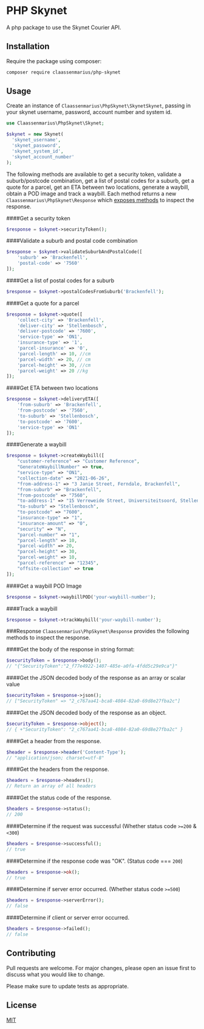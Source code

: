 # PHP Skynet

A php package to use the Skynet Courier API.

## Installation

Require the package using composer:
```bash
composer require claassenmarius/php-skynet
```

## Usage

Create an instance of ```Claassenmarius\PhpSkynet\SkynetSkynet```, passing in your skynet username,
password, account number and system id.


```php
use Claassenmarius\PhpSkynet\Skynet;

$skynet = new Skynet(
  'skynet_username',
  'skynet_password',
  'skynet_system_id',
  'skynet_account_number'
);
```
The following methods are available to get a security token, validate a suburb/postcode combination, get a list of postal
codes for a suburb, get a quote for a parcel, get an ETA between two locations, generate a waybill, obtain a POD image and
track a waybill. Each method returns a new ```Claassenmarius\PhpSkynet\Response``` which 
[exposes methods](#response) to inspect the response.

####Get a security token

```php
$response = $skynet->securityToken();
```

####Validate a suburb and postal code combination
```php
$response = $skynet->validateSuburbAndPostalCode([
    'suburb' => 'Brackenfell',
    'postal-code' => '7560'
]);
```

####Get a list of postal codes for a suburb
```php
$response = $skynet->postalCodesFromSuburb('Brackenfell');
```

####Get a quote for a parcel
```php
$response = $skynet->quote([
    'collect-city' => 'Brackenfell',
    'deliver-city' => 'Stellenbosch',
    'deliver-postcode' => '7600',
    'service-type' => 'ON1',
    'insurance-type' => '1',
    'parcel-insurance' => '0',    
    'parcel-length' => 10, //cm
    'parcel-width' => 20, // cm
    'parcel-height' => 30, //cm
    'parcel-weight' => 20 //kg
]);
```

####Get ETA between two locations
```php
$response = $skynet->deliveryETA([
    'from-suburb' => 'Brackenfell',
    'from-postcode' => '7560',
    'to-suburb' => 'Stellenbosch',
    'to-postcode' => '7600',
    'service-type' => 'ON1'
]);
```

####Generate a waybill
```php
$response = $skynet->createWaybill([
    "customer-reference" => "Customer Reference",
    "GenerateWaybillNumber" => true,
    "service-type" => "ON1",
    "collection-date" => "2021-06-26",
    "from-address-1" => "3 Janie Street, Ferndale, Brackenfell",
    "from-suburb" => "Brackenfell",
    "from-postcode" => "7560",
    "to-address-1" => "15 Verreweide Street, Universiteitsoord, Stellenbosch",
    "to-suburb" => "Stellenbosch",
    "to-postcode" => "7600",
    "insurance-type" => "1",
    "insurance-amount" => "0",
    "security" => "N",
    "parcel-number" => "1",
    "parcel-length" => 10,
    "parcel-width" => 20,
    "parcel-height" => 30,
    "parcel-weight" => 10,
    "parcel-reference" => "12345",
    "offsite-collection" => true
]);
```

####Get a waybill POD Image
```php
$response = $skynet->waybillPOD('your-waybill-number');
```

####Track a waybill
```php
$response = $skynet->trackWaybill('your-waybill-number');
```

###Response
```Claassenmarius\PhpSkynet\Response``` provides the following methods to inspect the response.

####Get the body of the response in string format:
```php
$securityToken = $response->body(); 
// "{"SecurityToken":"2_f77e4922-1407-485e-a0fa-4fdd5c29e9ca"}" 
```

####Get the JSON decoded body of the response as an array or scalar value
```php
$securityToken = $response->json(); 
// ["SecurityToken" => "2_c767aa41-bca8-4084-82a0-69d8e27fba2c"] 
```

####Get the JSON decoded body of the response as an object.
```php
$securityToken = $response->object(); 
// { +"SecurityToken": "2_c767aa41-bca8-4084-82a0-69d8e27fba2c" }
```
####Get a header from the response.
```php
$header = $response->header('Content-Type'); 
// "application/json; charset=utf-8"
```

####Get the headers from the response.
```php
$headers = $response->headers(); 
// Return an array of all headers
```
####Get the status code of the response.
```php
$headers = $response->status(); 
// 200
```

####Determine if the request was successful (Whether status code ```>=200``` & ```<300```)
```php
$headers = $response->successful(); 
// true
```

####Determine if the response code was "OK". (Status code === ```200```)
```php
$headers = $response->ok(); 
// true
```

####Determine if server error occurred. (Whether status code ```>=500```)
```php
$headers = $response->serverError(); 
// false
```

####Determine if client or server error occurred.
```php
$headers = $response->failed(); 
// false
```



## Contributing
Pull requests are welcome. For major changes, please open an issue first to discuss what you would like to change.

Please make sure to update tests as appropriate.

## License
[MIT](./LICENCE.md)
